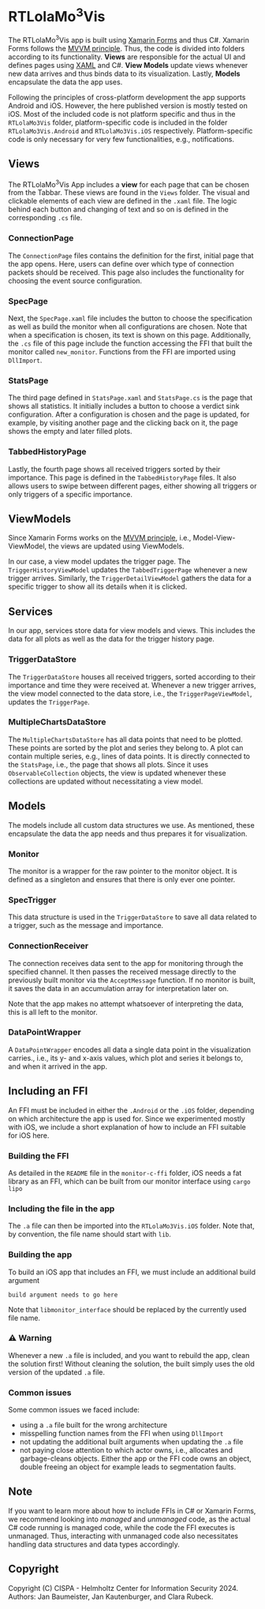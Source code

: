 # RTLolaMo<sup>3</sup>Vis
The RTLolaMo<sup>3</sup>Vis app is built using [Xamarin Forms](https://dotnet.microsoft.com/en-us/apps/xamarin/xamarin-forms) and thus C#. 
Xamarin Forms follows the [MVVM principle](https://learn.microsoft.com/en-us/dotnet/architecture/maui/mvvm). Thus, the code is divided into folders according to its functionality. 
**Views** are responsible for the actual UI and defines pages using [XAML](https://learn.microsoft.com/en-us/dotnet/desktop/wpf/xaml/?view=netdesktop-8.0) and C#.
**View Models** update views whenever new data arrives and thus binds data to its visualization.
Lastly, **Models** encapsulate the data the app uses. 

Following the principles of cross-platform development the app supports Android and iOS. However, the here published version is mostly tested on iOS.
Most of the included code is not platform specific and thus in the `RTLolaMo3Vis` folder, platform-specific code is included in the folder `RTLolaMo3Vis.Android` and `RTLolaMo3Vis.iOS` respectively. 
Platform-specific code is only necessary for very few functionalities, e.g., notifications.

## Views
The RTLolaMo<sup>3</sup>Vis App includes a **view** for each page that can be chosen from the Tabbar. These views are found in the `Views` folder.
The visual and clickable elements of each view are defined in the `.xaml` file. The logic behind each button and changing of text and so on is defined in the corresponding `.cs` file.

### ConnectionPage
The `ConnectionPage` files contains the definition for the first, initial page that the app opens. Here, users can define over which type of connection packets should be received. This page also includes the functionality for choosing the event source configuration.


### SpecPage
Next, the `SpecPage.xaml` file includes the button to choose the specification as well as build the monitor when all configurations are chosen.
Note that when a specification is chosen, its text is shown on this page.
Additionally, the `.cs` file of this page include the function accessing the FFI that built the monitor called `new_monitor`. Functions from the FFI are imported using `DllImport`.

### StatsPage
The third page defined in `StatsPage.xaml` and `StatsPage.cs` is the page that shows all statistics. It initially includes a button to choose a verdict sink configuration. After a configuration is chosen and the page is updated, for example, by visiting another page and the clicking back on it, the page shows the empty and later filled plots.

### TabbedHistoryPage
Lastly, the fourth page shows all received triggers sorted by their importance. 
This page is defined in the `TabbedHistoryPage` files. It also allows users to swipe between different pages, either showing all triggers or only triggers of a specific importance.


## ViewModels
Since Xamarin Forms works on the [MVVM principle](https://learn.microsoft.com/en-us/dotnet/architecture/maui/mvvm), i.e., Model-View-ViewModel, the views are updated using ViewModels. 

In our case, a view model updates the trigger page. The `TriggerHistoryViewModel` updates the `TabbedTriggerPage` whenever a new trigger arrives. Similarly, the `TriggerDetailViewModel` gathers the data for a specific trigger to show all its details when it is clicked.

## Services
In our app, services store data for view models and views. This includes the data for all plots as well as the data for the trigger history page.

### TriggerDataStore
The `TriggerDataStore` houses all received triggers, sorted according to their importance and time they were received at. Whenever a new trigger arrives, the view model connected to the data store, i.e., the `TriggerPageViewModel`, updates the `TriggerPage`.

### MultipleChartsDataStore
The `MultipleChartsDataStore` has all data points that need to be plotted.
These points are sorted by the plot and series they belong to. A plot can contain multiple series, e.g., lines of data points.
It is directly connected to the `StatsPage`, i.e., the page that shows all plots.
Since it uses `ObservableCollection` objects, the view is updated whenever these collections are updated without necessitating a view model.


## Models
The models include all custom data structures we use. As mentioned, these encapsulate the data the app needs and thus prepares it for visualization.

### Monitor
The monitor is a wrapper for the raw pointer to the monitor object. It is defined as a singleton and ensures that there is only ever one pointer.

### SpecTrigger
This data structure is used in the `TriggerDataStore` to save all data related to a trigger, such as the message and importance.

### ConnectionReceiver
The connection receives data sent to the app for monitoring through the specified channel. It then passes the received message directly to the previously built monitor via the `AcceptMessage` function.
If no monitor is built, it saves the data in an accumulation array for interpretation later on.

Note that the app makes no attempt whatsoever of interpreting the data, this is all left to the monitor.

### DataPointWrapper
A `DataPointWrapper` encodes all data a single data point in the visualization carries., i.e., its y- and x-axis values, which plot and series it belongs to, and when it arrived in the app.

## Including an FFI
An FFI must be included in either the `.Android` or the `.iOS` folder, depending on which architecture the app is used for. Since we experimented mostly with iOS, we include a short explanation of how to include an FFI suitable for iOS here.

### Building the FFI
As detailed in the `README` file in the `monitor-c-ffi` folder, iOS needs a fat library as an FFI, which can be built from our monitor interface using `cargo lipo`

### Including the file in the app
The `.a` file can then be imported into the `RTLolaMo3Vis.iOS` folder. Note that, by convention, the file name should start with `lib`.

### Building the app
To build an iOS app that includes an FFI, we must include an additional build argument 
```
build argument needs to go here
```
Note that `libmonitor_interface` should be replaced by the currently used file name.

### :warning: Warning
Whenever a new `.a` file is included, and you want to rebuild the app, clean the solution first!
Without cleaning the solution, the built simply uses the old version of the updated `.a` file.


### Common issues
Some common issues we faced include:
- using a `.a` file built for the wrong architecture
- misspelling function names from the FFI when using `DllImport`
- not updating the additional built arguments when updating the `.a` file
- not paying close attention to which actor owns, i.e., allocates and garbage-cleans objects. Either the app or the FFI code owns an object, double freeing an object for example leads to segmentation faults.

## Note 
If you want to learn more about how to include FFIs in C# or Xamarin Forms, we recommend looking into *managed* and *unmanaged* code, as the actual C# code running is managed code, while the code the FFI executes is unmanaged.
Thus, interacting with unmanaged code also necessitates handling data structures and data types accordingly.


## Copyright
Copyright (C) CISPA - Helmholtz Center for Information Security 2024. Authors: Jan Baumeister, Jan Kautenburger, and Clara Rubeck.

